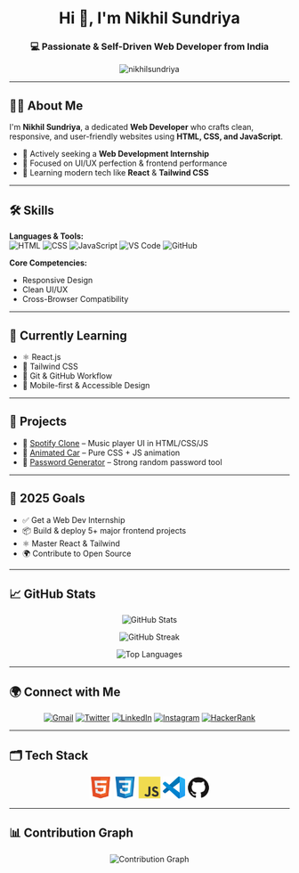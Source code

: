<h1 align="center">Hi 👋, I'm Nikhil Sundriya</h1>
<h3 align="center">💻 Passionate & Self-Driven Web Developer from India</h3>

<p align="center">
  <img src="https://komarev.com/ghpvc/?username=nikhilsundriya&label=Profile%20views&color=0e75b6&style=flat" alt="nikhilsundriya" />
</p>

---

## 👨‍💻 About Me

I'm **Nikhil Sundriya**, a dedicated **Web Developer** who crafts clean, responsive, and user-friendly websites using **HTML, CSS, and JavaScript**.

- 🎯 Actively seeking a **Web Development Internship**
- 🎨 Focused on UI/UX perfection & frontend performance
- 🚀 Learning modern tech like **React** & **Tailwind CSS**

---

## 🛠 Skills

**Languages & Tools:**  
![HTML](https://img.shields.io/badge/HTML-Expert-orange)
![CSS](https://img.shields.io/badge/CSS-Advanced-blue)
![JavaScript](https://img.shields.io/badge/JavaScript-Intermediate-yellow)
![VS Code](https://img.shields.io/badge/VSCode-Favorite-informational)
![GitHub](https://img.shields.io/badge/GitHub-Projects%20Hub-black)

**Core Competencies:**
- Responsive Design
- Clean UI/UX
- Cross-Browser Compatibility

---

## 🌱 Currently Learning

- ⚛️ React.js  
- 🎨 Tailwind CSS  
- 🔧 Git & GitHub Workflow  
- 📱 Mobile-first & Accessible Design  

---

## 🚀 Projects

- 🎵 [Spotify Clone](https://github.com/nikhilsundriya/spotify-clone) – Music player UI in HTML/CSS/JS  
- 🚗 [Animated Car](https://github.com/nikhilsundriya/Animated-Car) – Pure CSS + JS animation  
- 🔐 [Password Generator](https://github.com/nikhilsundriya/password-generator) – Strong random password tool  

---

## 🎯 2025 Goals

- ✅ Get a Web Dev Internship  
- 📦 Build & deploy 5+ major frontend projects  
- ⚛️ Master React & Tailwind  
- 🌍 Contribute to Open Source  

---

## 📈 GitHub Stats

<p align="center">
  <img src="https://github-readme-stats.vercel.app/api?username=nikhilsundriya&show_icons=true&theme=tokyonight" alt="GitHub Stats" />
</p>

<p align="center">
  <img src="https://github-readme-streak-stats.herokuapp.com?user=nikhilsundriya&theme=tokyonight" alt="GitHub Streak" />
</p>

<p align="center">
  <img src="https://github-readme-stats.vercel.app/api/top-langs/?username=nikhilsundriya&layout=compact&theme=tokyonight" alt="Top Languages" />
</p>

---

## 🌍 Connect with Me

<p align="center">
  <a href="mailto:nikhilchoudhary2508@gmail.com"><img src="https://img.icons8.com/fluency/48/gmail-new.png" width="35" alt="Gmail" /></a>
  <a href="https://twitter.com/nikhil_sundriya"><img src="https://img.icons8.com/color/48/twitter--v1.png" width="35" alt="Twitter" /></a>
  <a href="https://linkedin.com/in/nikhilsundriya"><img src="https://img.icons8.com/color/48/linkedin.png" width="35" alt="LinkedIn" /></a>
  <a href="https://www.instagram.com/nikhil_choudhary25/"><img src="https://img.icons8.com/color/48/instagram-new--v1.png" width="35" alt="Instagram" /></a>
  <a href="https://www.hackerrank.com/nikhilsundriya"><img src="https://img.icons8.com/external-tal-revivo-color-tal-revivo/48/external-hackerrank-logo-color-tal-revivo.png" width="35" alt="HackerRank" /></a>
</p>

---

## 🗂 Tech Stack

<p align="center">
  <a href="https://developer.mozilla.org/en-US/docs/Web/HTML"><img src="https://raw.githubusercontent.com/devicons/devicon/master/icons/html5/html5-original.svg" width="40" /></a>
  <a href="https://developer.mozilla.org/en-US/docs/Web/CSS"><img src="https://raw.githubusercontent.com/devicons/devicon/master/icons/css3/css3-original.svg" width="40" /></a>
  <a href="https://developer.mozilla.org/en-US/docs/Web/JavaScript"><img src="https://raw.githubusercontent.com/devicons/devicon/master/icons/javascript/javascript-original.svg" width="40" /></a>
  <a href="https://code.visualstudio.com/"><img src="https://raw.githubusercontent.com/devicons/devicon/master/icons/vscode/vscode-original.svg" width="40" /></a>
  <a href="https://github.com/"><img src="https://raw.githubusercontent.com/devicons/devicon/master/icons/github/github-original.svg" width="40" /></a>
</p>

---

## 📊 Contribution Graph

<p align="center">
  <img src="https://github-readme-activity-graph.vercel.app/graph?username=nikhilsundriya&theme=tokyo-night" alt="Contribution Graph" />
</p>
